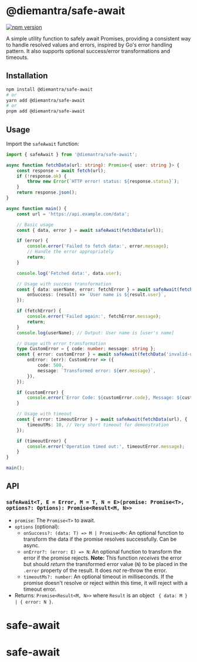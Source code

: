 # @diemantra/safe-await

[![npm version](https://badge.fury.io/js/%40diemantra%2Fsafe-await.svg)](https://badge.fury.io/js/%40diemantra%2Fsafe-await)

A simple utility function to safely await Promises, providing a consistent way to handle resolved values and errors, inspired by Go's error handling pattern. It also supports optional success/error transformations and timeouts.

## Installation

```bash
npm install @diemantra/safe-await
# or
yarn add @diemantra/safe-await
# or
pnpm add @diemantra/safe-await
```

## Usage

Import the `safeAwait` function:

```typescript
import { safeAwait } from '@diemantra/safe-await';

async function fetchData(url: string): Promise<{ user: string }> {
	const response = await fetch(url);
	if (!response.ok) {
		throw new Error(`HTTP error! status: ${response.status}`);
	}
	return response.json();
}

async function main() {
	const url = 'https://api.example.com/data';

	// Basic usage
	const { data, error } = await safeAwait(fetchData(url));

	if (error) {
		console.error('Failed to fetch data:', error.message);
		// Handle the error appropriately
		return;
	}

	console.log('Fetched data:', data.user);

	// Usage with success transformation
	const { data: userName, error: fetchError } = await safeAwait(fetchData(url), {
		onSuccess: (result) => `User name is ${result.user}`,
	});

	if (fetchError) {
		console.error('Failed again:', fetchError.message);
		return;
	}
	console.log(userName); // Output: User name is [user's name]

	// Usage with error transformation
	type CustomError = { code: number; message: string };
	const { error: customError } = await safeAwait(fetchData('invalid-url'), {
		onError: (err): CustomError => ({
			code: 500,
			message: `Transformed error: ${err.message}`,
		}),
	});

	if (customError) {
		console.error(`Error Code: ${customError.code}, Message: ${customError.message}`);
	}

	// Usage with timeout
	const { error: timeoutError } = await safeAwait(fetchData(url), {
		timeoutMs: 10, // Very short timeout for demonstration
	});

	if (timeoutError) {
		console.error('Operation timed out:', timeoutError.message);
	}
}

main();
```

## API

### `safeAwait<T, E = Error, M = T, N = E>(promise: Promise<T>, options?: Options): Promise<Result<M, N>>`

- `promise`: The `Promise<T>` to await.
- `options` (optional):
  - `onSuccess?: (data: T) => M | Promise<M>`: An optional function to transform the data if the promise resolves successfully. Can be async.
  - `onError?: (error: E) => N`: An optional function to transform the error if the promise rejects. **Note:** This function _receives_ the error but should _return_ the transformed error value (`N`) to be placed in the `.error` property of the result. It does _not_ re-throw the error.
  - `timeoutMs?: number`: An optional timeout in milliseconds. If the promise doesn't resolve or reject within this time, it will reject with a timeout error.
- Returns: `Promise<Result<M, N>>` where `Result` is an object ` { data: M } | { error: N }`.
# safe-await
# safe-await
